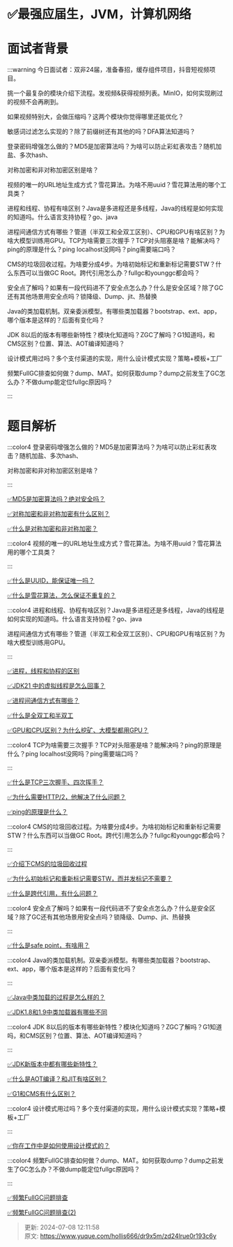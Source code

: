 # ✅最强应届生，JVM，计算机网络

# 面试者背景


:::warning
今日面试者：双非24届，准备春招，缓存组件项目，抖音短视频项目。

挑一个最复杂的模块介绍下流程。发视频&获得视频列表。MinIO，如何实现刷过的视频不会再刷到。

如果视频特别大，会做压缩吗？这两个模块你觉得哪里还能优化？

敏感词过滤怎么实现的？除了前缀树还有其他的吗？DFA算法知道吗？

登录密码增强怎么做的？MD5是加密算法吗？为啥可以防止彩虹表攻击？随机加盐、多次hash、

对称加密和非对称加密区别是啥？

视频的唯一的URL地址生成方式？雪花算法。为啥不用uuid？雪花算法用的哪个工具类？

进程和线程、协程有啥区别？Java是多进程还是多线程，Java的线程是如何实现的知道吗。什么语言支持协程？go、java

进程间通信方式有哪些？管道（半双工和全双工区别）、CPU和GPU有啥区别？为啥大模型训练用GPU。TCP为啥需要三次握手？TCP对头阻塞是啥？能解决吗？ping的原理是什么？ping localhost没网吗？ping需要端口吗？

CMS的垃圾回收过程。为啥要分成4步。为啥初始标记和重新标记需要STW？什么东西可以当做GC Root。跨代引用怎么办？fullgc和younggc都会吗？

安全点了解吗？如果有一段代码进不了安全点怎么办？什么是安全区域？除了GC还有其他场景用安全点吗？锁降级、Dump、jit、热替换

Java的类加载机制。双亲委派模型。有哪些类加载器？bootstrap、ext、app，哪个版本是这样的？后面有变化吗？

JDK 8以后的版本有哪些新特性？模块化知道吗？ZGC了解吗？G1知道吗，和CMS区别？位置、算法、AOT编译知道吗？

设计模式用过吗？多个支付渠道的实现，用什么设计模式实现？策略+模板+工厂

频繁FullGC排查如何做？dump、MAT。如何获取dump？dump之前发生了GC怎么办？不做dump能定位fullgc原因吗？

:::

# 题目解析


:::color4
登录密码增强怎么做的？MD5是加密算法吗？为啥可以防止彩虹表攻击？随机加盐、多次hash、

对称加密和非对称加密区别是啥？

:::



[✅MD5是加密算法吗？绝对安全吗？](https://www.yuque.com/hollis666/dr9x5m/nmo3mutxsll6ch8s)



[✅对称加密和非对称加密有什么区别？](https://www.yuque.com/hollis666/dr9x5m/reb5c7)



[✅什么是对称加密和非对称加密？](https://www.yuque.com/hollis666/dr9x5m/oq72da9rrpyt34g8)

:::color4
视频的唯一的URL地址生成方式？雪花算法。为啥不用uuid？雪花算法用的哪个工具类？

:::



[✅什么是UUID，能保证唯一吗？](https://www.yuque.com/hollis666/dr9x5m/pi2zfc9ykug141im)



[✅什么是雪花算法，怎么保证不重复的？](https://www.yuque.com/hollis666/dr9x5m/rsocc4sd7v9i0pvc)





:::color4
进程和线程、协程有啥区别？Java是多进程还是多线程，Java的线程是如何实现的知道吗。什么语言支持协程？go、java

进程间通信方式有哪些？管道（半双工和全双工区别）、CPU和GPU有啥区别？为啥大模型训练用GPU。

:::



[✅进程，线程和协程的区别](https://www.yuque.com/hollis666/dr9x5m/gnieul)



[✅JDK21 中的虚拟线程是怎么回事？](https://www.yuque.com/hollis666/dr9x5m/ac1a0q)



[✅进程间通信方式有哪些？](https://www.yuque.com/hollis666/dr9x5m/yrgn3o0q1t1t0ph8)



[✅什么是全双工和半双工](https://www.yuque.com/hollis666/dr9x5m/mnq17i)



[✅GPU和CPU区别？为什么挖矿、大模型都用GPU？](https://www.yuque.com/hollis666/dr9x5m/dgu1mwxhton2npoi)





:::color4
TCP为啥需要三次握手？TCP对头阻塞是啥？能解决吗？ping的原理是什么？ping localhost没网吗？ping需要端口吗？

:::



[✅什么是TCP三次握手、四次挥手？](https://www.yuque.com/hollis666/dr9x5m/gbsihwp8q22wc3cn)



[✅为什么需要HTTP/2，他解决了什么问题？](https://www.yuque.com/hollis666/dr9x5m/hiqe1d)



[✅ping的原理是什么？](https://www.yuque.com/hollis666/dr9x5m/ivry7a)



:::color4
CMS的垃圾回收过程。为啥要分成4步。为啥初始标记和重新标记需要STW？什么东西可以当做GC Root。跨代引用怎么办？fullgc和younggc都会吗？

:::



[✅介绍下CMS的垃圾回收过程](https://www.yuque.com/hollis666/dr9x5m/lh75qbvh58o6xv8s)



[✅为什么初始标记和重新标记需要STW，而并发标记不需要？](https://www.yuque.com/hollis666/dr9x5m/acz9pk5h7waamrbe)



[✅什么是跨代引用，有什么问题？](https://www.yuque.com/hollis666/dr9x5m/efipfg3pgg4puux2)



:::color4
安全点了解吗？如果有一段代码进不了安全点怎么办？什么是安全区域？除了GC还有其他场景用安全点吗？锁降级、Dump、jit、热替换

:::



[✅什么是safe point，有啥用？](https://www.yuque.com/hollis666/dr9x5m/rpclpg5ag63bkyyq)



:::color4
Java的类加载机制。双亲委派模型。有哪些类加载器？bootstrap、ext、app，哪个版本是这样的？后面有变化吗？

:::



[✅Java中类加载的过程是怎么样的？](https://www.yuque.com/hollis666/dr9x5m/tuikxhaa2urq32ds)



[✅JDK1.8和1.9中类加载器有哪些不同](https://www.yuque.com/hollis666/dr9x5m/mla5wg5f3xwifa1d)





:::color4
JDK 8以后的版本有哪些新特性？模块化知道吗？ZGC了解吗？G1知道吗，和CMS区别？位置、算法、AOT编译知道吗？

:::



[✅JDK新版本中都有哪些新特性？](https://www.yuque.com/hollis666/dr9x5m/htgm9p3vbpx85p6n)



[✅什么是AOT编译？和JIT有啥区别？](https://www.yuque.com/hollis666/dr9x5m/cy5i6guhszisviks)



[✅G1和CMS有什么区别？](https://www.yuque.com/hollis666/dr9x5m/gkhirkk70lc2zz8z)





:::color4
设计模式用过吗？多个支付渠道的实现，用什么设计模式实现？策略+模板+工厂

:::



[✅你在工作中是如何使用设计模式的？](https://www.yuque.com/hollis666/dr9x5m/kzq0dwtbtgps9oe1)





:::color4
频繁FullGC排查如何做？dump、MAT。如何获取dump？dump之前发生了GC怎么办？不做dump能定位fullgc原因吗？

:::



[✅频繁FullGC问题排查](https://www.yuque.com/hollis666/dr9x5m/iocmzc)



[✅频繁FullGC问题排查(2)](https://www.yuque.com/hollis666/dr9x5m/zpkzwgx4o9g89s8x)







> 更新: 2024-07-08 12:11:58  
> 原文: <https://www.yuque.com/hollis666/dr9x5m/zd24lrue0r193c6y>